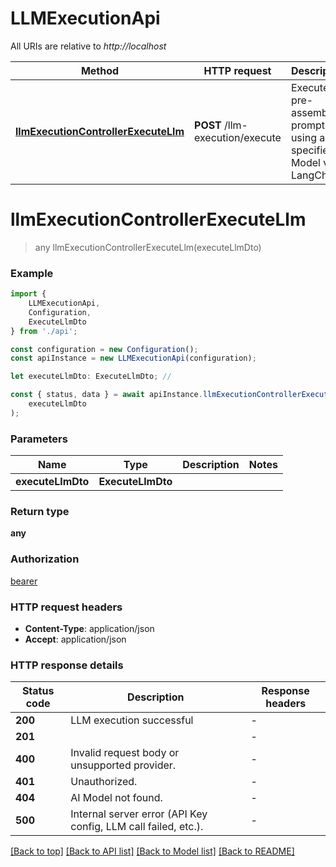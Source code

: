 # LLMExecutionApi

All URIs are relative to *http://localhost*

|Method | HTTP request | Description|
|------------- | ------------- | -------------|
|[**llmExecutionControllerExecuteLlm**](#llmexecutioncontrollerexecutellm) | **POST** /llm-execution/execute | Executes a pre-assembled prompt using a specified AI Model via LangChain|

# **llmExecutionControllerExecuteLlm**
> any llmExecutionControllerExecuteLlm(executeLlmDto)


### Example

```typescript
import {
    LLMExecutionApi,
    Configuration,
    ExecuteLlmDto
} from './api';

const configuration = new Configuration();
const apiInstance = new LLMExecutionApi(configuration);

let executeLlmDto: ExecuteLlmDto; //

const { status, data } = await apiInstance.llmExecutionControllerExecuteLlm(
    executeLlmDto
);
```

### Parameters

|Name | Type | Description  | Notes|
|------------- | ------------- | ------------- | -------------|
| **executeLlmDto** | **ExecuteLlmDto**|  | |


### Return type

**any**

### Authorization

[bearer](../README.md#bearer)

### HTTP request headers

 - **Content-Type**: application/json
 - **Accept**: application/json


### HTTP response details
| Status code | Description | Response headers |
|-------------|-------------|------------------|
|**200** | LLM execution successful |  -  |
|**201** |  |  -  |
|**400** | Invalid request body or unsupported provider. |  -  |
|**401** | Unauthorized. |  -  |
|**404** | AI Model not found. |  -  |
|**500** | Internal server error (API Key config, LLM call failed, etc.). |  -  |

[[Back to top]](#) [[Back to API list]](../README.md#documentation-for-api-endpoints) [[Back to Model list]](../README.md#documentation-for-models) [[Back to README]](../README.md)

